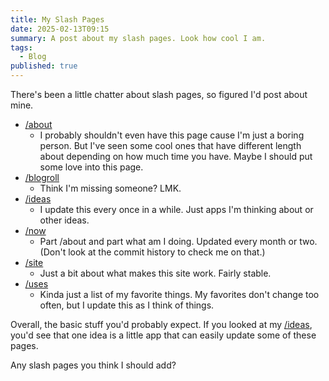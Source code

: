 ```yaml
---
title: My Slash Pages
date: 2025-02-13T09:15
summary: A post about my slash pages. Look how cool I am.
tags:
  - Blog
published: true
---
```

There's been a little chatter about slash pages, so figured I'd post about mine.

*   [/about](https://samwarnick.com/about/)
    *   I probably shouldn't even have this page cause I'm just a boring person. But I've seen some cool ones that have different length about depending on how much time you have. Maybe I should put some love into this page.
*   [/blogroll](https://samwarnick.com/blogroll/)
    *   Think I'm missing someone? LMK.
*   [/ideas](https://samwarnick.com/ideas/)
    *   I update this every once in a while. Just apps I'm thinking about or other ideas.
*   [/now](https://samwarnick.com/now/)
    *   Part /about and part what am I doing. Updated every month or two. (Don't look at the commit history to check me on that.)
*   [/site](https://samwarnick.com/site/)
    *   Just a bit about what makes this site work. Fairly stable.
*   [/uses](https://samwarnick.com/uses/)
    *   Kinda just a list of my favorite things. My favorites don't change too often, but I update this as I think of things.

Overall, the basic stuff you'd probably expect. If you looked at my [/ideas](https://samwarnick.com/ideas/), you'd see that one idea is a little app that can easily update some of these pages.

Any slash pages you think I should add?